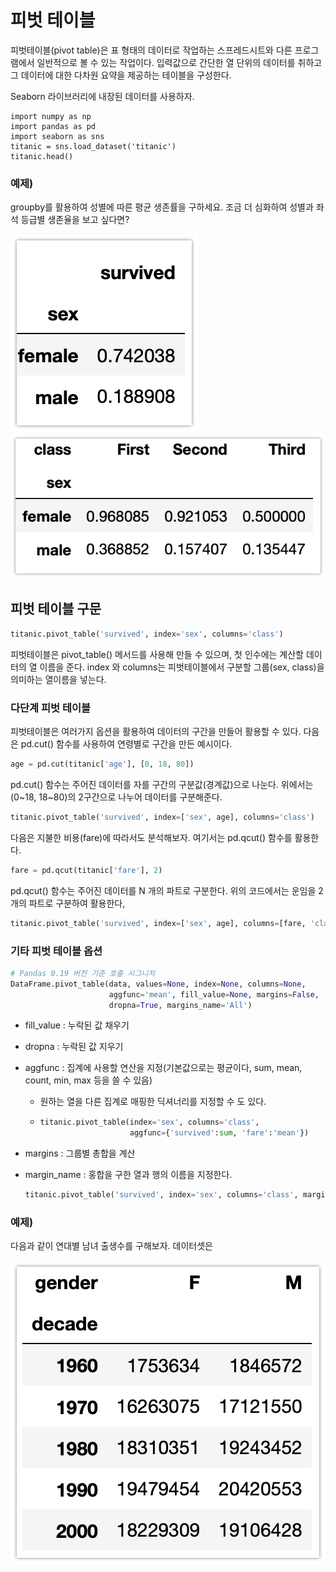 # 피벗 테이블

피벗테이블(pivot table)은 표 형태의 데이터로 작업하는 스프레드시트와 다른 프로그램에서 일반적으로 볼 수 있는 작업이다. 입력값으로 간단한 열 단위의 데이터를 취하고 그 데이터에 대한 다차원 요약을 제공하는 테이블을 구성한다.

Seaborn 라이브러리에 내장된 데이터를 사용하자.

```
import numpy as np
import pandas as pd
import seaborn as sns
titanic = sns.load_dataset('titanic')
titanic.head()
```



### 예제)

groupby를 활용하여 성별에 따른 평균 생존률을 구하세요. 조금 더 심화하여 성별과 좌석 등급별 생존율을 보고 싶다면?

![](./img/28.png)![](./img/29.png)



## 피벗 테이블 구문

```python
titanic.pivot_table('survived', index='sex', columns='class')
```

피벗테이블은 pivot_table() 메서드를 사용해 만들 수 있으며, 첫 인수에는 계산할 데이터의 열 이름을 준다. index 와 columns는 피벗테이블에서 구분할 그룹(sex, class)을 의미하는 열이름을 넣는다.



### 다단계 피벗 테이블

피벗테이블은 여러가지 옵션을 활용하여 데이터의 구간을 만들어 활용할 수 있다. 다음은 pd.cut() 함수를 사용하여 연령별로 구간을 만든 예시이다.

```python
age = pd.cut(titanic['age'], [0, 18, 80])
```

 pd.cut() 함수는 주어진 데이터를 자를 구간의 구분값(경계값)으로 나눈다. 위에서는 (0~18, 18~80)의 2구간으로 나누어 데이터를 구분해준다.

```python
titanic.pivot_table('survived', index=['sex', age], columns='class')
```

다음은 지불한 비용(fare)에 따라서도 분석해보자. 여기서는 pd.qcut() 함수를 활용한다.

```python
fare = pd.qcut(titanic['fare'], 2)
```

pd.qcut() 함수는 주어진 데이터를 N 개의 파트로 구분한다. 위의 코드에서는 운임을 2개의 파트로 구분하여 활용한다,

```python
titanic.pivot_table('survived', index=['sex', age], columns=[fare, 'class'])
```

### 

### 기타 피벗 테이블 옵션

```python
# Pandas 0.19 버전 기준 호출 시그니처
DataFrame.pivot_table(data, values=None, index=None, columns=None,
                      aggfunc='mean', fill_value=None, margins=False,
                      dropna=True, margins_name='All')
```

- fill_value : 누락된 값 채우기

- dropna : 누락된 값 지우기

- aggfunc : 집계에 사용할 연산을 지정(기본값으로는 평균이다, sum, mean, count, min, max 등을 쓸 수 있음)

  - 원하는 열을 다른 집계로 매핑한 딕셔너리를 지정할 수 도 있다.

  - ```python
    titanic.pivot_table(index='sex', columns='class',
                        aggfunc={'survived':sum, 'fare':'mean'})
    ```

- margins : 그룹별 총합을 계산

- margin_name : 홍합을 구한 열과 행의 이름을 지정한다.

  ```python
  titanic.pivot_table('survived', index='sex', columns='class', margins=True)
  ```



### 예제) 

다음과 같이 연대별 남녀 출생수를 구해보자. 데이터셋은 



![30](assets/30.png)